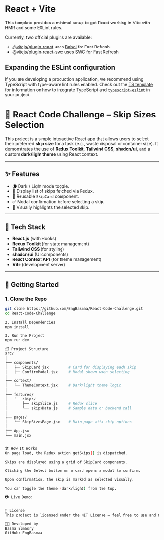 # React + Vite

This template provides a minimal setup to get React working in Vite with HMR and some ESLint rules.

Currently, two official plugins are available:

- [@vitejs/plugin-react](https://github.com/vitejs/vite-plugin-react/blob/main/packages/plugin-react) uses [Babel](https://babeljs.io/) for Fast Refresh
- [@vitejs/plugin-react-swc](https://github.com/vitejs/vite-plugin-react/blob/main/packages/plugin-react-swc) uses [SWC](https://swc.rs/) for Fast Refresh

## Expanding the ESLint configuration

If you are developing a production application, we recommend using TypeScript with type-aware lint rules enabled. Check out the [TS template](https://github.com/vitejs/vite/tree/main/packages/create-vite/template-react-ts) for information on how to integrate TypeScript and [`typescript-eslint`](https://typescript-eslint.io) in your project.

# 🧠 React Code Challenge – Skip Sizes Selection

This project is a simple interactive React app that allows users to select their preferred **skip size** for a task (e.g., waste disposal or container size). It demonstrates the use of **Redux Toolkit**, **Tailwind CSS**, **shadcn/ui**, and a custom **dark/light theme** using React context.

---

## ✨ Features

- 🌘 Dark / Light mode toggle.
- 🚚 Display list of skips fetched via Redux.
- 🧩 Reusable `SkipCard` component.
- ✅ Modal confirmation before selecting a skip.
- 🎯 Visually highlights the selected skip.

---

## 📁 Tech Stack

- **React.js** (with Hooks)
- **Redux Toolkit** (for state management)
- **Tailwind CSS** (for styling)
- **shadcn/ui** (UI components)
- **React Context API** (for theme management)
- **Vite** (development server)

---

## 🚀 Getting Started

### 1. Clone the Repo

```bash
git clone https://github.com/EngBasmaa/React-Code-Challenge.git
cd React-Code-Challenge

2. Install Dependencies
npm install

3. Run the Project
npm run dev

🗂️ Project Structure
src/
│
├── components/
│   ├── SkipCard.jsx         # Card for displaying each skip
│   ├── ConfirmModal.jsx     # Modal shown when selecting
│
├── context/
│   └── ThemeContext.jsx     # Dark/light theme logic
│
├── features/
│   └── skips/
│       ├── skipSlice.js     # Redux slice
│       └── skipsData.js     # Sample data or backend call
│
├── pages/
│   └── SkipSizesPage.jsx    # Main page with skip options
│
├── App.jsx
└── main.jsx


🛠️ How It Works
On page load, the Redux action getSkips() is dispatched.

Skips are displayed using a grid of SkipCard components.

Clicking the Select button on a card opens a modal to confirm.

Upon confirmation, the skip is marked as selected visually.

You can toggle the theme (dark/light) from the top.

📷 Live Demo:


📜 License
This project is licensed under the MIT License — feel free to use and modify it.

👩‍💻 Developed by
Basma Elmasry
GitHub: EngBasmaa



